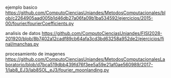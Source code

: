 ejemplo basico
https://github.com/ComputoCienciasUniandes/MetodosComputacionales/blob/c2264905aad005b1d46db27a06fa09b1ba534592/ejercicios/2015-00/fourier/fourierCoefficients.py

analisis de datos
https://github.com/ComputoCienciasUniandes/FISI2028-201920/blob/8b7402a12cadf89cb64afa3cd3bd63258a952de2/ejercicios/final/manchas.py

procesamiento de imagenes
https://github.com/ComputoCienciasUniandes/MetodosComputacionalesLaboratorio/blob/d7bca519dbb439fd76f3ee5a59e21af0ae560989/2017-1/lab8_EJ3/lab8SOL_eJ3/fourier_moonlanding.py
